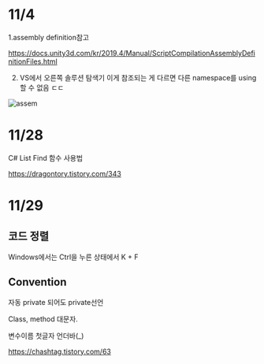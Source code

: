 # 11/4

1.assembly definition참고

https://docs.unity3d.com/kr/2019.4/Manual/ScriptCompilationAssemblyDefinitionFiles.html

2. VS에서 오른쪽 솔루션 탐색기 이게 참조되는 게 다르면 다른 namespace를 using할 수 없음 ㄷㄷ

![assem](https://github.com/limyt0/UnityStudy/assets/80087763/58ca7733-2e20-458a-be47-843b98159e60)

# 11/28

C# List<T> Find 함수 사용법

https://dragontory.tistory.com/343

# 11/29

## 코드 정렬

Windows에서는 Ctrl을 누른 상태에서 K + F

## Convention

자동 private 되어도 private선언

Class, method  대문자.

변수이름 첫글자 언더바(_) 

https://chashtag.tistory.com/63
